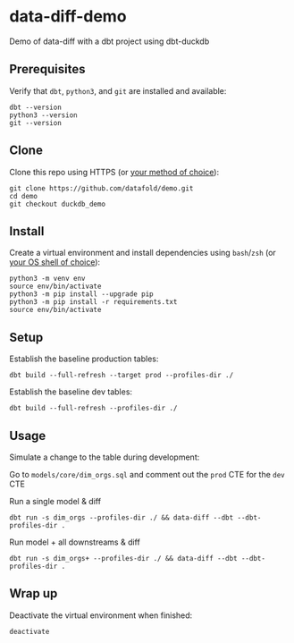 # data-diff-demo
Demo of data-diff with a dbt project using dbt-duckdb

## Prerequisites

Verify that `dbt`, `python3`, and `git` are installed and available:
```shell
dbt --version
python3 --version
git --version
```

## Clone

Clone this repo using HTTPS (or [your method of choice](docs/clone.md)):

```shell
git clone https://github.com/datafold/demo.git
cd demo
git checkout duckdb_demo
```

</details>

## Install
Create a virtual environment and install dependencies using `bash`/`zsh` (or [your OS shell of choice](docs/virtual-environment.md)):

```shell
python3 -m venv env
source env/bin/activate
python3 -m pip install --upgrade pip
python3 -m pip install -r requirements.txt
source env/bin/activate
```

## Setup

Establish the baseline production tables:
```shell
dbt build --full-refresh --target prod --profiles-dir ./
```

Establish the baseline dev tables:
```shell
dbt build --full-refresh --profiles-dir ./
```

## Usage

Simulate a change to the table during development:

Go to `models/core/dim_orgs.sql` and comment out the `prod` CTE for the `dev` CTE

Run a single model & diff
```
dbt run -s dim_orgs --profiles-dir ./ && data-diff --dbt --dbt-profiles-dir .
```

Run model + all downstreams & diff
```
dbt run -s dim_orgs+ --profiles-dir ./ && data-diff --dbt --dbt-profiles-dir .
```

## Wrap up
Deactivate the virtual environment when finished:

```shell
deactivate
```
